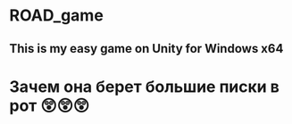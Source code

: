# ROAD_game
## This is my easy game on Unity for Windows x64

# Зачем она берет большие писки в рот 😲😲😲
